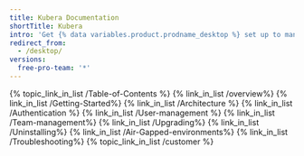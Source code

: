 ```yaml
---
title: Kubera Documentation
shortTitle: Kubera
intro: 'Get {% data variables.product.prodname_desktop %} set up to manage your project work. Authenticate to {% data variables.product.prodname_dotcom_the_website %} or {% data variables.product.prodname_enterprise %}, keep the app up-to-date, and review your preferred settings.'
redirect_from:
  - /desktop/
versions:
  free-pro-team: '*'
---
```




{% topic_link_in_list /Table-of-Contents %}
    {% link_in_list /overview%}
    {% link_in_list /Getting-Started%}
    {% link_in_list /Architecture %}
    {% link_in_list /Authentication %}
    {% link_in_list /User-management %}
    {% link_in_list /Team-management%}
    {% link_in_list /Upgrading%}
    {% link_in_list /Uninstalling%}
    {% link_in_list /Air-Gapped-environments%}
    {% link_in_list /Troubleshooting%}
{% topic_link_in_list /customer %}
